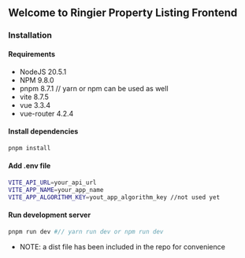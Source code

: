 ## Welcome to Ringier Property Listing Frontend

### Installation
#### Requirements
- NodeJS 20.5.1
- NPM 9.8.0
- pnpm 8.7.1 // yarn or npm can be used as well
- vite 8.7.5
- vue 3.3.4
- vue-router 4.2.4

#### Install dependencies
```bash
pnpm install
```

#### Add .env file
```bash
VITE_API_URL=your_api_url
VITE_APP_NAME=your_app_name
VITE_APP_ALGORITHM_KEY=yout_app_algorithm_key //not used yet
```

#### Run development server
```bash
pnpm run dev #// yarn run dev or npm run dev
```
- NOTE: a dist file has been included in the repo for convenience